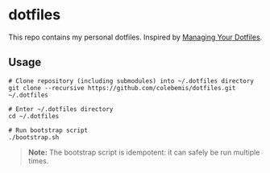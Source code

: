 # dotfiles

This repo contains my personal dotfiles. Inspired by [Managing Your Dotfiles](https://www.anishathalye.com/2014/08/03/managing-your-dotfiles/).

## Usage

```shell
# Clone repository (including submodules) into ~/.dotfiles directory
git clone --recursive https://github.com/colebemis/dotfiles.git ~/.dotfiles

# Enter ~/.dotfiles directory
cd ~/.dotfiles

# Run bootstrap script 
./bootstrap.sh
```

> **Note:** The bootstrap script is idempotent: it can safely be run multiple times.
